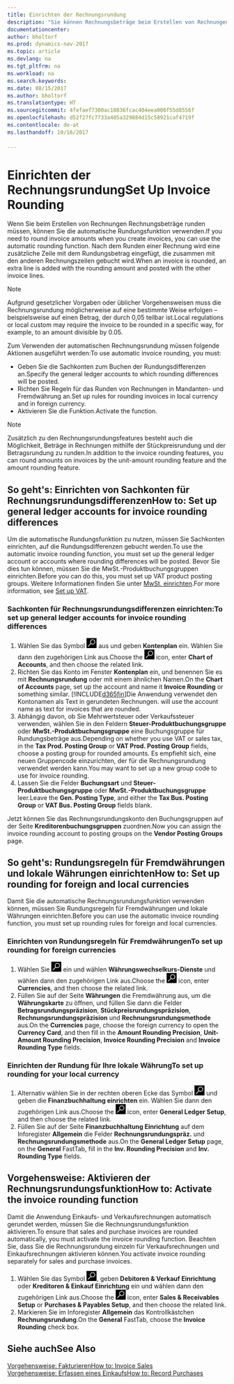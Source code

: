```yaml
---
title: Einrichten der Rechnungsrundung
description: "Sie können Rechnungsbeträge beim Erstellen von Rechnungen runden. Darüber hinaus muss die Rechnungsrundung möglicherweise aufgrund lokaler Vorgaben oder üblicher Vorgehensweisenauf eine bestimmte Weise erfolgen – beispielsweise auf einen Betrag, der durch 0,05 teilbar ist."
documentationcenter: 
author: bholtorf
ms.prod: dynamics-nav-2017
ms.topic: article
ms.devlang: na
ms.tgt_pltfrm: na
ms.workload: na
ms.search.keywords: 
ms.date: 08/15/2017
ms.author: bholtorf
ms.translationtype: HT
ms.sourcegitcommit: 4fefaef7380ac10836fcac404eea006f55d8556f
ms.openlocfilehash: d52f27fc7733a485a329884d15c58921caf4719f
ms.contentlocale: de-at
ms.lasthandoff: 10/16/2017

---
```

# <a name="set-up-invoice-rounding"></a><span data-ttu-id="15cc9-104">Einrichten der Rechnungsrundung</span><span class="sxs-lookup"><span data-stu-id="15cc9-104">Set Up Invoice Rounding</span></span>
<span data-ttu-id="15cc9-105">Wenn Sie beim Erstellen von Rechnungen Rechnungsbeträge runden müssen, können Sie die automatische Rundungsfunktion verwenden.</span><span class="sxs-lookup"><span data-stu-id="15cc9-105">If you need to round invoice amounts when you create invoices, you can use the automatic rounding function.</span></span> <span data-ttu-id="15cc9-106">Nach dem Runden einer Rechnung wird eine zusätzliche Zeile mit dem Rundungsbetrag eingefügt, die zusammen mit den anderen Rechnungszeilen gebucht wird.</span><span class="sxs-lookup"><span data-stu-id="15cc9-106">When an invoice is rounded, an extra line is added with the rounding amount and posted with the other invoice lines.</span></span>

> [!NOTE]  
>  <span data-ttu-id="15cc9-107">Aufgrund gesetzlicher Vorgaben oder üblicher Vorgehensweisen muss die Rechnungsrundung möglicherweise auf eine bestimmte Weise erfolgen – beispielsweise auf einen Betrag, der durch 0,05 teilbar ist.</span><span class="sxs-lookup"><span data-stu-id="15cc9-107">Local regulations or local custom may require the invoice to be rounded in a specific way, for example, to an amount divisible by 0.05.</span></span>  
  
<span data-ttu-id="15cc9-108">Zum Verwenden der automatischen Rechnungsrundung müssen folgende Aktionen ausgeführt werden:</span><span class="sxs-lookup"><span data-stu-id="15cc9-108">To use automatic invoice rounding, you must:</span></span>  
  
* <span data-ttu-id="15cc9-109">Geben Sie die Sachkonten zum Buchen der Rundungsdifferenzen an.</span><span class="sxs-lookup"><span data-stu-id="15cc9-109">Specify the general ledger accounts to which rounding differences will be posted.</span></span>  
* <span data-ttu-id="15cc9-110">Richten Sie Regeln für das Runden von Rechnungen in Mandanten- und Fremdwährung an.</span><span class="sxs-lookup"><span data-stu-id="15cc9-110">Set up rules for rounding invoices in local currency and in foreign currency.</span></span>  
* <span data-ttu-id="15cc9-111">Aktivieren Sie die Funktion.</span><span class="sxs-lookup"><span data-stu-id="15cc9-111">Activate the function.</span></span>  
  
> [!NOTE]  
>  <span data-ttu-id="15cc9-112">Zusätzlich zu den Rechnungsrundungsfeatures besteht auch die Möglichkeit, Beträge in Rechnungen mithilfe der Stückpreisrundung und der Betragsrundung zu runden.</span><span class="sxs-lookup"><span data-stu-id="15cc9-112">In addition to the invoice rounding features, you can round amounts on invoices by the unit-amount rounding feature and the amount rounding feature.</span></span>  
 
## <a name="how-to-set-up-general-ledger-accounts-for-invoice-rounding-differences"></a><span data-ttu-id="15cc9-113">So geht's: Einrichten von Sachkonten für Rechnungsrundungsdifferenzen</span><span class="sxs-lookup"><span data-stu-id="15cc9-113">How to: Set up general ledger accounts for invoice rounding differences</span></span>
<span data-ttu-id="15cc9-114">Um die automatische Rundungsfunktion zu nutzen, müssen Sie Sachkonten einrichten, auf die Rundungsdifferenzen gebucht werden.</span><span class="sxs-lookup"><span data-stu-id="15cc9-114">To use the automatic invoice rounding function, you must set up the general ledger account or accounts where rounding differences will be posted.</span></span> <span data-ttu-id="15cc9-115">Bevor Sie dies tun können, müssen Sie die MwSt.-Produktbuchungsgruppen einrichten.</span><span class="sxs-lookup"><span data-stu-id="15cc9-115">Before you can do this, you must set up VAT product posting groups.</span></span> <span data-ttu-id="15cc9-116">Weitere Informationen finden Sie unter [MwSt. einrichten](finance-setup-vat.md).</span><span class="sxs-lookup"><span data-stu-id="15cc9-116">For more information, see [Set up VAT](finance-setup-vat.md).</span></span>  
  
### <a name="to-set-up-general-ledger-accounts-for-invoice-rounding-differences"></a><span data-ttu-id="15cc9-117">Sachkonten für Rechnungsrundungsdifferenzen einrichten:</span><span class="sxs-lookup"><span data-stu-id="15cc9-117">To set up general ledger accounts for invoice rounding differences</span></span>  
1. <span data-ttu-id="15cc9-118">Wählen Sie das Symbol ![Nach Seite oder Bericht suchen](media/ui-search/search_small.png "Nach Seite oder Bericht suchen") aus und geben **Kontenplan** ein. Wählen Sie dann den zugehörigen Link aus.</span><span class="sxs-lookup"><span data-stu-id="15cc9-118">Choose the ![Search for Page or Report](media/ui-search/search_small.png "Search for Page or Report icon") icon, enter **Chart of Accounts**, and then choose the related link.</span></span>  
2. <span data-ttu-id="15cc9-119">Richten Sie das Konto im Fenster **Kontenplan** ein, und benennen Sie es mit **Rechnungsrundung** oder mit einem ähnlichen Namen.</span><span class="sxs-lookup"><span data-stu-id="15cc9-119">On the **Chart of Accounts** page, set up the account and name it **Invoice Rounding** or something similar.</span></span> [!INCLUDE[d365fin](includes/d365fin_md.md)]<span data-ttu-id="15cc9-120">Die Anwendung verwendet den Kontonamen als Text in gerundeten Rechnungen.</span><span class="sxs-lookup"><span data-stu-id="15cc9-120"> will use the account name as text for invoices that are rounded.</span></span>  
3. <span data-ttu-id="15cc9-121">Abhängig davon, ob Sie Mehrwertsteuer oder Verkaufssteuer verwenden, wählen Sie in den Feldern **Steuer-Produktbuchungsgruppe** oder **MwSt.-Produktbuchungsgruppe** eine Buchungsgruppe für Rundungsbeträge aus.</span><span class="sxs-lookup"><span data-stu-id="15cc9-121">Depending on whether you use VAT or sales tax, in the **Tax Prod. Posting Group** or **VAT Prod. Posting Group** fields, choose a posting group for rounded amounts.</span></span> <span data-ttu-id="15cc9-122">Es empfiehlt sich, eine neuen Gruppencode einzurichten, der für die Rechnungsrundung verwendet werden kann.</span><span class="sxs-lookup"><span data-stu-id="15cc9-122">You may want to set up a new group code to use for invoice rounding.</span></span>
4. <span data-ttu-id="15cc9-123">Lassen Sie die Felder **Buchungsart** und **Steuer-Produktbuchungsgruppe** oder **MwSt.-Produktbuchungsgruppe** leer.</span><span class="sxs-lookup"><span data-stu-id="15cc9-123">Leave the **Gen. Posting Type**, and either the **Tax Bus. Posting Group** or **VAT Bus. Posting Group** fields blank.</span></span> <!-- Why do we say to leave these blank, when there are a lot of other fields we also leave blank but don't mention? -->  
  
<span data-ttu-id="15cc9-124">Jetzt können Sie das Rechnungsrundungskonto den Buchungsgruppen auf der Seite **Kreditorenbuchungsgruppen** zuordnen.</span><span class="sxs-lookup"><span data-stu-id="15cc9-124">Now you can assign the invoice rounding account to posting groups on the **Vendor Posting Groups** page.</span></span>  <!-- Why only the vendor posting groups? -->

## <a name="how-to-set-up-rounding-for-foreign-and-local-currencies"></a><span data-ttu-id="15cc9-125">So geht's: Rundungsregeln für Fremdwährungen und lokale Währungen einrichten</span><span class="sxs-lookup"><span data-stu-id="15cc9-125">How to: Set up rounding for foreign and local currencies</span></span>
<span data-ttu-id="15cc9-126">Damit Sie die automatische Rechnungsrundungsfunktion verwenden können, müssen Sie Rundungsregeln für Fremdwährungen und lokale Währungen einrichten.</span><span class="sxs-lookup"><span data-stu-id="15cc9-126">Before you can use the automatic invoice rounding function, you must set up rounding rules for foreign and local currencies.</span></span>

### <a name="to-set-up-rounding-for-foreign-currencies"></a><span data-ttu-id="15cc9-127">Einrichten von Rundungsregeln für Fremdwährungen</span><span class="sxs-lookup"><span data-stu-id="15cc9-127">To set up rounding for foreign currencies</span></span>  
1. <span data-ttu-id="15cc9-128">Wählen Sie ![Nach Seite oder Bericht suchen](media/ui-search/search_small.png "Nach Seite oder Bericht suchen") ein und wählen **Währungswechselkurs-Dienste** und wählen dann den zugehörigen Link aus.</span><span class="sxs-lookup"><span data-stu-id="15cc9-128">Choose the ![Search for Page or Report](media/ui-search/search_small.png "Search for Page or Report icon") icon, enter **Currencies**, and then choose the related link.</span></span>  
2. <span data-ttu-id="15cc9-129">Füllen Sie auf der Seite **Währungen** die Fremdwährung aus, um die **Währungskarte** zu öffnen, und füllen Sie dann die Felder **Betragsrundungspräzision**, **Stückpreisrundungspräzision**, **Rechnungsrundungspräzision** und **Rechnungsrundungsmethode** aus.</span><span class="sxs-lookup"><span data-stu-id="15cc9-129">On the **Currencies** page, choose the foreign currency to open the **Currency Card**, and then fill in the **Amount Rounding Precision**, **Unit-Amount Rounding Precision**, **Invoice Rounding Precision** and **Invoice Rounding Type** fields.</span></span>
  
### <a name="to-set-up-rounding-for-your-local-currency"></a><span data-ttu-id="15cc9-130">Einrichten der Rundung für Ihre lokale Währung</span><span class="sxs-lookup"><span data-stu-id="15cc9-130">To set up rounding for your local currency</span></span>
1. <span data-ttu-id="15cc9-131">Alternativ wählen Sie in der rechten oberen Ecke das Symbol ![Nach Seite oder Bericht suchen](media/ui-search/search_small.png "Nach Seite oder Bericht suchen") und geben die **Finanzbuchhaltung einrichten** ein. Wählen Sie dann den zugehörigen Link aus.</span><span class="sxs-lookup"><span data-stu-id="15cc9-131">Choose the ![Search for Page or Report](media/ui-search/search_small.png "Search for Page or Report icon") icon, enter **General Ledger Setup**, and then choose the related link.</span></span>  
2. <span data-ttu-id="15cc9-132">Füllen Sie auf der Seite **Finanzbuchhaltung Einrichtung** auf dem Inforegister **Allgemein** die Felder **Rechnungsrundungspräz.** und **Rechnungsrundungsmethode** aus.</span><span class="sxs-lookup"><span data-stu-id="15cc9-132">On the **General Ledger Setup** page, on the **General** FastTab, fill in the **Inv. Rounding Precision** and **Inv. Rounding Type** fields.</span></span>  

## <a name="how-to-activate-the-invoice-rounding-function"></a><span data-ttu-id="15cc9-133">Vorgehensweise: Aktivieren der Rechnungsrundungsfunktion</span><span class="sxs-lookup"><span data-stu-id="15cc9-133">How to: Activate the invoice rounding function</span></span>  
<span data-ttu-id="15cc9-134">Damit die Anwendung Einkaufs- und Verkaufsrechnungen automatisch gerundet werden, müssen Sie die Rechnungsrundungsfunktion aktivieren.</span><span class="sxs-lookup"><span data-stu-id="15cc9-134">To ensure that sales and purchase invoices are rounded automatically, you must activate the invoice rounding function.</span></span> <span data-ttu-id="15cc9-135">Beachten Sie, dass Sie die Rechnungsrundung einzeln für Verkaufsrechnungen und Einkaufsrechnungen aktivieren können.</span><span class="sxs-lookup"><span data-stu-id="15cc9-135">You activate invoice rounding separately for sales and purchase invoices.</span></span>

1. <span data-ttu-id="15cc9-136">Wählen Sie das Symbol ![Nach Seite oder Bericht suchen](media/ui-search/search_small.png "Symbol Nach Seite oder Bericht suchen"), geben **Debitoren & Verkauf Einrichtung** oder **Kreditoren & Einkauf Einrichtung** ein und wählen dann den zugehörigen Link aus.</span><span class="sxs-lookup"><span data-stu-id="15cc9-136">Choose the ![Search for Page or Report](media/ui-search/search_small.png "Search for Page or Report icon") icon, enter **Sales & Receivables Setup** or **Purchases & Payables Setup**, and then choose the related link.</span></span>  
2. <span data-ttu-id="15cc9-137">Markieren Sie im Inforegister **Allgemein** das Kontrollkästchen **Rechnungsrundung**.</span><span class="sxs-lookup"><span data-stu-id="15cc9-137">On the **General** FastTab, choose the **Invoice Rounding** check box.</span></span>  
  
## <a name="see-also"></a><span data-ttu-id="15cc9-138">Siehe auch</span><span class="sxs-lookup"><span data-stu-id="15cc9-138">See Also</span></span>  
[<span data-ttu-id="15cc9-139">Vorgehensweise: Fakturieren</span><span class="sxs-lookup"><span data-stu-id="15cc9-139">How to: Invoice Sales</span></span>](sales-how-invoice-sales.md)  
[<span data-ttu-id="15cc9-140">Vorgehensweise: Erfassen eines Einkaufs</span><span class="sxs-lookup"><span data-stu-id="15cc9-140">How to: Record Purchases</span></span>](purchasing-how-record-purchases.md)
